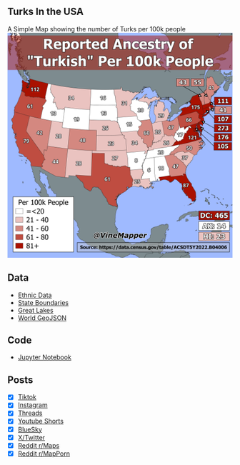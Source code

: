 ## Turks In the USA
A Simple Map showing the number of Turks per 100k people
![Map](Turks_In_USA.png)

## Data
* [Ethnic Data](https://data.census.gov/table/ACSDT5Y2022.B04006?q=People%20Reporting%20Ancestry&g=010XX00US$0400000)
* [State Boundaries](https://www.census.gov/geographies/mapping-files/time-series/geo/carto-boundary-file.html)
* [Great Lakes](https://usicecenter.gov/Products/GreatLakesData)
* [World GeoJSON](https://public.opendatasoft.com/explore/dataset/world-administrative-boundaries/export/?flg=en-us)

## Code
* [Jupyter Notebook](FormatData.ipynb)

## Posts
- [x] [Tiktok](https://www.tiktok.com/@vinemapper/video/7453877295132970283)
- [x] [Instagram](https://www.instagram.com/p/DEKxwigxA6J/)
- [x] [Threads](https://www.threads.net/@vinemapper/post/DEKxxvuRdhe)
- [x] [Youtube Shorts](https://youtube.com/shorts/v_KqWO8_lU8)
- [x] [BlueSky](https://bsky.app/profile/vinemapper.bsky.social/post/3lehfqxgms22e)
- [x] [X/Twitter](https://www.threads.net/@vinemapper/post/DEKxxvuRdhe)
- [x] [Reddit r/Maps](https://www.reddit.com/r/Maps/comments/1hoz0gu/reported_ancestry_of_turkish_per_100k_people/)
- [x] [Reddit r/MapPorn](https://www.reddit.com/r/MapPorn/comments/1hoz04g/reported_ancestry_of_turkish_per_100k_people/)
